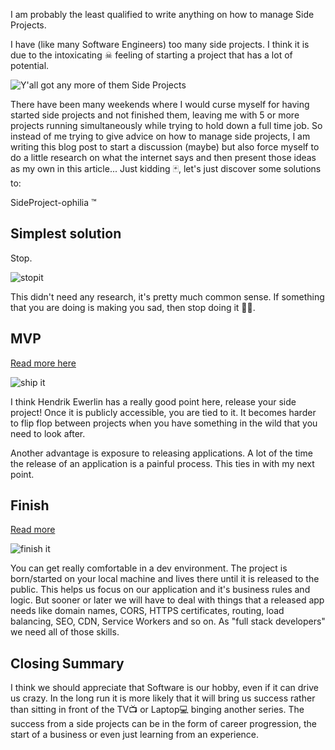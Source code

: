 I am probably the least qualified to write anything on how to manage Side Projects.

I have (like many Software Engineers) too many side projects. I think it is due to the intoxicating ☠ feeling of starting a project that has a lot of potential.

![Y'all got any more of them Side Projects](GotAnyMoreSideProjects.jpg)

There have been many weekends where I would curse myself for having started side projects and not finished them, leaving me with 5 or more projects running simultaneously while trying to hold down a full time job.
So instead of me trying to give advice on how to manage side projects, I am writing this blog post to start a discussion (maybe) but also force myself to do a little research on what the internet says and then present those ideas as my own in this article... Just kidding 🃏, let's just discover some solutions to: 

SideProject-ophilia ™

## Simplest solution
Stop.

![stopit](StopIt.gif)

This didn't need any research, it's pretty much common sense. If something that you are doing is making you sad, then stop doing it 🤷‍♂️.

## MVP
[Read more here](https://medium.com/side-project-lovers-unite/the-definitive-guide-to-not-going-insane-about-your-side-projects-7b6d13bcbf07)

![ship it](ShipIt.gif)

I think Hendrik Ewerlin has a really good point here, release your side project! Once it is publicly accessible, you are tied to it. It becomes harder to flip flop between projects when you have something in the wild that you need to look after.

Another advantage is exposure to releasing applications. A lot of the time the release of an application is a painful process. This ties in with my next point.

## Finish
[Read more](https://alyjuma.com/side-project-essentials/)

![finish it](MustFinishSideProject.jpg)

You can get really comfortable in a dev environment. The project is born/started on your local machine and lives there until it is released to the public. This helps us focus on our application and it's business rules and logic. But sooner or later we will have to deal with things that a released app needs like domain names, CORS, HTTPS certificates, routing, load balancing, SEO, CDN, Service Workers and so on. As "full stack developers" we need all of those skills.

## Closing Summary
I think we should appreciate that Software is our hobby, even if it can drive us crazy. In the long run it is more likely that it will bring us success rather than sitting in front of the TV📺 or Laptop💻 binging another series. The success from a side projects can be in the form of career progression, the start of a business or even just learning from an experience.